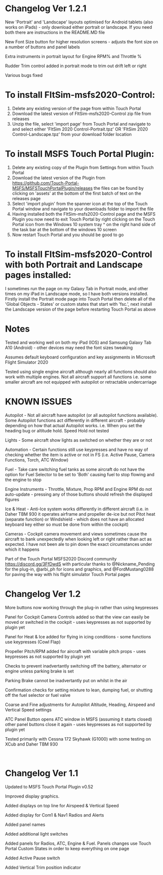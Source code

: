 # Changelog Ver 1.2.1

New 'Portrait' and 'Landscape' layouts optimised for Android tablets (also works on iPads) - only download either portrait or landscape.   If you need both there are instructions in the README.MD file

New Font Size button for higher resolution screens - adjusts the font size on a number of buttons and panel labels

Extra instruments in portrait layout for Engine RPM% and Throttle %

Rudder Trim control added in portrait mode to trim out drift left or right

Various bugs fixed

# To install FltSim-msfs2020-Control:
1. Delete any existing version of the page from within Touch Portal
2. Download the latest version of FltSim-msfs2020-Control zip file from releases
3. Unzip the file, select 'import page' from Touch Portal and navigate to and select either 'FltSim 2020 Control-Portrait.tpz' OR 'FltSim 2020 Control-Landscape.tpz' from your download folder location

# To install MSFS Touch Portal Plugin:
1. Delete any existing copy of the Plugin from Settings from within Touch Portal
2. Download the latest version of the Plugin from https://github.com/Touch-Portal-MSFS/MSFSTouchPortalPlugin/releases the files can be found by clicking on 'assets' at the bottom of the first batch of text on the releases page
3. Select 'import plugin' from the spanner icon at the top of the Touch Portal window and navigate to your downloads folder to import the file
4. Having installed both the FltSim-msfs2020-Control page and the MSFS Plugin you now need to exit Touch Portal by right clicking on the Touch Portal icon from the Windows 10 system tray ^ on the right hand side of the task bar at the bottom of the windows 10 screen
5. Now restart Touch Portal and you should be good to go

# To install FltSim-msfs2020-Control with both Portrait and Landscape pages installed:
I sometimes run the page on my Galaxy Tab in Portrait mode, and other times on my iPad in Landscape mode, so I have both versions installed.
Firstly install the Portrait mode page into Touch Portal then delete all of the 'Global Objects - States' or custom states that start with 'fsc.', next install the Landscape version of the page before restarting Touch Portal as above

# Notes
Tested and working well on both my iPad (IOS) and Samsung Galaxy Tab A10 (Android) - other devices may need the font sizes tweaking

Assumes default keyboard configuration and key assignments in Microsoft Flight Simulator 2020

Tested using single engine aircraft although nearly all functions should also work with multiple engines. Not all aircraft support all functions i.e. some smaller aircraft are not equipped with autopilot or retractable undercarriage

# KNOWN ISSUES

Autopilot - Not all aircraft have autopilot (or all autopilot functions available).  Some Autopilot functions act differently in different aircraft - probably depending on how that actual Autopilot works. i.e. When you set the heading bug or altitude hold.  Speed Hold not tested

Lights - Some aircraft show lights as switched on whether they are or not

Automation - Certain functions still use keypresses and have no way of checking whether the item is active or not in FS (i.e. Active Pause, Camera Functions, Torch, ATC Window)

Fuel - Take care switching fuel tanks as some aircraft do not have the option for Fuel Selector to be set to 'Both' causing fuel to stop flowing and the engine to stop

Engine Instruments - Throttle, Mixture, Prop RPM and Engine RPM do not auto-update - pressing any of those buttons should refresh the displayed figures

Ice & Heat - Anti-Ice system works differently in different aircraft (i.e. in Daher TBM 930 it operates airframe and propeller de-ice but not Pitot heat (separate function) or Windshield - which does not have an allocated keyboard key either so must be done from within the cockpit)
 
Cameras - Cockpit camera movement and views sometimes cause the aircraft to bank unexpectedly when looking left or right rather than act as expected.  I have not been ale to pin down the exact circumstances under which it happens


Part of the Touch Portal MSFS2020 Discord community https://discord.gg/3FfDwdS with particular thanks to @Nickname_Pending for the plug-in, @arbi_ph for icons and graphics, and @FordMustang0288 for paving the way with his flight simulator Touch Portal pages


# Changelog Ver 1.2

More buttons now working through the plug-in rather than using keypresses

Panel for Cockpit Camera Controls added so that the view can easily be moved or switched in the cockpit - uses keypresses as not supported by plugin yet

Panel for Heat & Ice added for flying in icing conditions - some functions use keypresses (Cowl Flap)

Propeller Pitch/RPM added for aircraft with variable pitch props - uses keypresses as not supported by plugin yet

Checks to prevent inadvertantly switching off the battery, alternator or engine unless parking brake is set

Parking Brake cannot be inadvertantly put on whilst in the air

Confirmation checks for setting mixture to lean, dumping fuel, or shutting off the fuel selector or fuel valve

Coarse and Fine adjustments for Autopilot Altitude, Heading, Airspeed and Vertical Speed settings

ATC Panel Button opens ATC window in MSFS (assuming it starts closed) other panel buttons close it again  - uses keypresses as not supported by plugin yet

Tested primarily with Cessna 172 Skyhawk (G1000) with some testing on XCub and Daher TBM 930

 

# Changelog Ver 1.1

Updated to MSFS Touch Portal Plugin v0.52

Improved display graphics.

Added displays on top line for Airspeed & Vertical Speed

Added display for Com1 & Nav1 Radios and Alerts

Added panel names

Added additional light switches

Added panels for Radios, ATC, Engine & Fuel. Panels changes use Touch Portal Custom States in order to keep everything on one page

Added Active Pause switch

Added Vertical Trim position indicator
